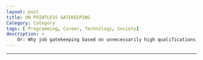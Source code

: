 ```yaml
---
layout: post
title: ON POINTLESS GATEKEEPING
Category: Category
tags: [ Programming, Career, Technology, Society]
description: >
    Or: Why job gatekeeping based on unnecessarily high qualifications, PhDs, and imagined prestige serves neither the businesses that deploy them nor the workers trying to get those jobs.
---
```




---

